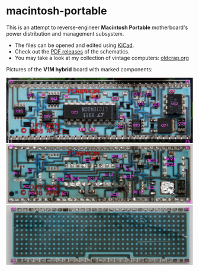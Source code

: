 # macintosh-portable
This is an attempt to reverse-engineer **Macintosh Portable** motherboard's power distribution and management subsystem.

* The files can be opened and edited using [KiCad](http://www.kicad-pcb.org/).
* Check out the [PDF releases](https://github.com/ppieczul/macintosh-portable/releases) of the schematics.
* You may take a look at my collection of vintage computers: [oldcrap.org](https://oldcrap.org)

Pictures of the **V1M hybrid** board with marked components:

![front](pictures/macintosh-portable-v1m-front.jpeg)
![resistors](pictures/macintosh-portable-v1m-resistors.jpeg)
![back](pictures/macintosh-portable-v1m-back.jpeg)
